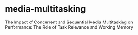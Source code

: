 # media-multitasking
The Impact of Concurrent and Sequential Media Multitasking on Performance: The Role of Task Relevance and Working Memory
